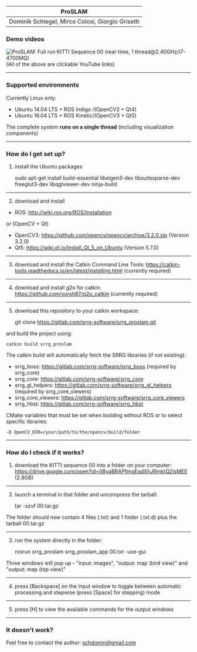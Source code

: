 | **ProSLAM** |
| :------: |
| Dominik Schlegel, Mirco Colosi, Giorgio Grisetti |

### Demo videos ###
![ProSLAM: Full run KITTI Sequence 00 (real-time, 1 thread@2.40GHz/i7-4700MQ)](https://www.youtube.com/watch?v=n_UmEpIwb9Y)
(All of the above are clickable YouTube links)

---
### Supported environments ###
Currently Linux only:
 - Ubuntu 14.04 LTS + ROS Indigo /(OpenCV2 + Qt4)
 - Ubuntu 16.04 LTS + ROS Kinetic/(OpenCV3 + Qt5)<br/>

The complete system **runs on a single thread** (including visualization components)

---
### How do I get set up? ###
1) install the Ubuntu packages

    sudo apt-get install build-essential libeigen3-dev libsuitesparse-dev freeglut3-dev libqglviewer-dev ninja-build

---
2) download and install
 - ROS: http://wiki.ros.org/ROS/Installation

or (OpenCV + Qt)
 - OpenCV3: https://github.com/opencv/opencv/archive/3.2.0.zip (Version 3.2.0)
 - Qt5: https://wiki.qt.io/Install_Qt_5_on_Ubuntu (Version 5.7.0)

---
3) download and install the Catkin Command Line Tools: https://catkin-tools.readthedocs.io/en/latest/installing.html (currently required)

---
4) download and install g2o for catkin: https://github.com/yorsh87/g2o_catkin (currently required)

---
5) download this repository to your catkin workspace:

    git clone https://gitlab.com/srrg-software/srrg_proslam.git
    
and build the project using:
    
    catkin build srrg_proslam

The catkin build will automatically fetch the SRRG libraries (if not existing):
 - srrg_boss: https://gitlab.com/srrg-software/srrg_boss (required by srrg_core)
 - srrg_core: https://gitlab.com/srrg-software/srrg_core
 - srrg_gl_helpers: https://gitlab.com/srrg-software/srrg_gl_helpers (required by srrg_core_viewers)
 - srrg_core_viewers: https://gitlab.com/srrg-software/srrg_core_viewers
 - srrg_hbst: https://gitlab.com/srrg-software/srrg_hbst

CMake variables that must be set when building without ROS or to select specific libraries:

    -D OpenCV_DIR=/your/path/to/the/opencv/build/folder

---
### How do I check if it works? ###

1) download the KITTI sequence 00 into a folder on your computer: https://drive.google.com/open?id=0ByaBRAPfmgEqdXhJRmktQ2lsMEE (2.8GB)

---
2) launch a terminal in that folder and uncompress the tarball:

    tar -xzvf 00.tar.gz

The folder should now contain 4 files (.txt) and 1 folder (.txt.d) plus the tarball 00.tar.gz

---
3) run the system directly in the folder:

    rosrun srrg_proslam srrg_proslam_app 00.txt -use-gui

Three windows will pop up - "input: images", "output: map (bird view)" and "output: map (top view)"

---
4) press [Backspace] on the input window to toggle between automatic processing and stepwise (press [Space] for stepping) mode

---
5) press [H] to view the available commands for the output windows

---
### It doesn't work? ###

Feel free to contact the author: schdomin@gmail.com